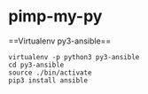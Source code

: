 # pimp-my-py

==Virtualenv py3-ansible==

```
virtualenv -p python3 py3-ansible
cd py3-ansible
source ./bin/activate
pip3 install ansible
```
